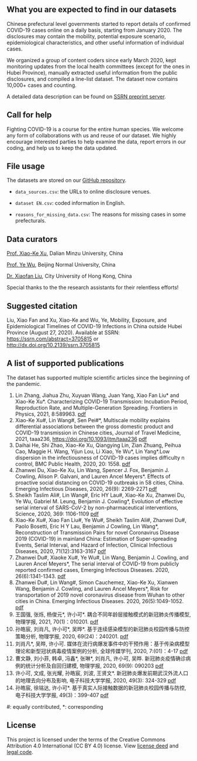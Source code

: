## What you are expected to find in our datasets
Chinese prefectural level governments started to report details of confirmed COVID-19 cases online on a daily basis, starting from January 2020. The disclosures may contain the mobility, potential exposure scenario, epidemiological characteristics, and other useful information of individual cases.

We organized a group of content coders since early March 2020, kept monitoring updates from the local health committees (except for the ones in Hubei Province), manually extracted useful information from the public disclosures, and compiled a line-list dataset. The dataset now contains 10,000+ cases and counting.

A detailed data description can be found on [SSRN preprint server](https://dx.doi.org/10.2139/ssrn.3705815).

## Call for help
Fighting COVID-19 is a course for the entire human species. We welcome any form of collaborations with us and reuse of our dataset. We highly encourage interested parties to help examine the data, report errors in our coding, and help us to keep the data updated.

## File usage
The datasets are stored on our [GitHub repository](https://github.com/abcdefg3381/COVID_19_China_case_reports).
* `data_sources.csv`: the URLs to online disclosure venues.

* `dataset EN.csv`: coded information in English.

* `reasons_for_missing_data.csv`: The reasons for missing cases in some prefecturals.

## Data curators
[Prof. Xiao-Ke Xu](http://www.bigdataanalysis.xyz/test/testShow?name=Xiaoke%20Xu), Dalian Minzu University, China

[Prof. Ye Wu](https://sjc.bnu.edu.cn/sztd/jsdw2/js/29551.html), Beijing Normal University, China

[Dr. Xiaofan Liu](http://www.cityu.edu.hk/com/Profile.aspx?u=xliu347), City University of Hong Kong, China

Special thanks to the the research assistants for their relentless efforts!

## Suggested citation
Liu, Xiao Fan and Xu, Xiao-Ke and Wu, Ye, Mobility, Exposure, and Epidemiological Timelines of COVID-19 Infections in China outside Hubei Province (August 27, 2020). Available at SSRN: https://ssrn.com/abstract=3705815 or http://dx.doi.org/10.2139/ssrn.3705815 

## A list of supported publications
The dataset has supported multiple scientific articles since the beginning of the pandemic.

1. Lin Zhang, Jiahua Zhu, Xuyuan Wang, Juan Yang, Xiao Fan Liu* and Xiao-Ke Xu*. Characterizing COVID-19 Transmission: Incubation Period, Reproduction Rate, and Multiple-Generation Spreading. Frontiers in Physics, 2021, 8:589963. [pdf](../main/published_manuscripts/20210111_Characterizing%20COVID-19%20Transmission-Incubation%20Period%2C%20Reproduction%20Rate%2C%20and%20Multiple-Generation%20Spreading.pdf)
1. Xiao-Ke Xu#, Lin Wang#, Sen Pei#*, Multiscale mobility explains differential associations between the gross domestic product and COVID-19 transmission in Chinese cities, Journal of Travel Medicine, 2021, taaa236, https://doi.org/10.1093/jtm/taaa236 [pdf](../main/published_manuscripts/20210104_Multiscale%20mobility%20explains%20differential%20associations%20between%20the%20gross%20domestic%20product%20and%20COVID-19%20transmission%20in%20Chinese%20cities.pdf)
1. Daihai He, Shi Zhao, Xiao-Ke Xu, Qiangying Lin, Zian Zhuang, Peihua Cao, Maggie H. Wang, Yijun Lou, Li Xiao, Ye Wu*, Lin Yang*.Low dispersion in the infectiousness of COVID-19 cases implies difficulty n control, BMC Public Health, 2020, 20: 1558. [pdf](../main/published_manuscripts/20201016_Low%20dispersion%20in%20the%20infectiousness%20of%20COVID-19%20cases%20implies%20difficulty%20in%20control%20.pdf)
1. Zhanwei Du, Xiao-Ke Xu, Lin Wang, Spencer J. Fox, Benjamin J. Cowling, Alison P. Galvani, and Lauren Ancel Meyers*. Effects of proactive social distancing on COVID-19 outbreaks in 58 cities, China. Emerging Infectious Diseases, 2020, 26(9): 2269-2271 [pdf](../main/published_manuscripts/20200910_Effects%20of%20Proactive%20Social%20Distancing%20on%20COVID-19%20Outbreaks%20in%2058%20Cities%2C%20China.pdf)
1. Sheikh Taslim Ali#, Lin Wang#, Eric HY Lau#, Xiao-Ke Xu, Zhanwei Du, Ye Wu, Gabriel M. Leung,  Benjamin J. Cowling*, Evolution of effective serial interval of SARS-CoV-2 by non-pharmaceutical interventions, Science, 2020, 369: 1106-1109 [pdf](../main/published_manuscripts/20200827_Serial%20interval%20of%20SARS-CoV-2%20was%20shortened%20over%20time%20by%20nonpharmaceutical%20interventions.pdf)
1. Xiao-Ke Xu#, Xiao Fan Liu#, Ye Wu#, Sheikh Taslim Ali#, Zhanwei Du#, Paolo Bosetti, Eric H Y Lau, Benjamin J Cowling, Lin Wang*, Reconstruction of Transmission Pairs for novel Coronavirus Disease 2019 (COVID-19) in mainland China: Estimation of Super-spreading Events, Serial Interval, and Hazard of Infection, Clinical Infectious Diseases, 2020, 71(12):3163-3167 [pdf](../main/published_manuscripts/20200618_Reconstruction%20of%20Transmission%20Pairs.pdf)
1. Zhanwei Du#, Xiaoke Xu#, Ye Wu#, Lin Wang, Benjamin J. Cowling, and Lauren Ancel Meyers*, The serial interval of COVID-19 from publicly reported confirmed cases, Emerging Infectious Diseases. 2020, 26(6):1341-1343. [pdf](../main/published_manuscripts/20200615_Serial%20Interval%20of%20COVID-19%20among%20Publicly%20Reported%20Confirmed%20Cases.pdf)
1. Zhanwei Du#, Lin Wang#, Simon Cauchemez, Xiao-Ke Xu, Xianwen Wang, Benjamin J. Cowling, and Lauren Ancel Meyers*, Risk for transportation of 2019 novel coronavirus disease from Wuhan to other cities in China. Emerging Infectious Diseases. 2020, 26(5):1049-1052. [pdf](../main/published_manuscripts/20200225_Risk%20for%20Transportation%20of%202019%20Novel%20Coronavirus%20Disease%20from%20Wuhan%20to%20Other%20Cities%20in%20China.pdf)
1. 王国强, 张烁, 杨俊元*, 许小可*. 耦合不同年龄层接触模式的新冠肺炎传播模型, 物理学报, 2021, 70(1)：010201. [pdf](../main/published_manuscripts/20210115_%E8%80%A6%E5%90%88%E4%B8%8D%E5%90%8C%E5%B9%B4%E9%BE%84%E5%B1%82%E6%8E%A5%E8%A7%A6%E6%A8%A1%E5%BC%8F%E7%9A%84%E6%96%B0%E5%86%A0%E8%82%BA%E7%82%8E%E4%BC%A0%E6%92%AD%E6%A8%A1%E5%9E%8B.pdf)
1. 孙皓宸, 刘肖凡, 许小可*, 吴晔*.  基于连续感染模型的新冠肺炎校园传播与防控策略分析, 物理学报, 2020, 69(24)：240201. [pdf](../main/published_manuscripts/20201220_%E5%9F%BA%E4%BA%8E%E8%BF%9E%E7%BB%AD%E6%84%9F%E6%9F%93%E6%A8%A1%E5%9E%8B%E7%9A%84%E6%96%B0%E5%86%A0%E8%82%BA%E7%82%8E%E6%A0%A1%E5%9B%AD%E4%BC%A0%E6%92%AD%E4%B8%8E%E9%98%B2%E6%8E%A7%E7%AD%96%E7%95%A5%E5%88%86%E6%9E%90.pdf)
1. 刘肖凡*, 吴晔, 许小可.  媒体在流行病爆发事件中的干预作用：基于传染病模型理论和新型冠状病毒疫情案例的分析, 全球传媒学刊, 2020, 7:(01)：4-17 [pdf](../main/published_manuscripts/20200331_%E5%AA%92%E4%BD%93%E5%9C%A8%E6%B5%81%E8%A1%8C%E7%97%85%E7%88%86%E5%8F%91%E4%BA%8B%E4%BB%B6%E4%B8%AD%E7%9A%84%E5%B9%B2%E9%A2%84%E4%BD%9C%E7%94%A8_%E5%88%98%E8%82%96%E5%87%A1.pdf)
1. 曹文静, 刘小菲, 韩卓, 冯鑫*, 张琳*, 刘肖凡, 许小可, 吴晔. 新冠肺炎疫情确诊病例的统计分析及自回归建模, 物理学报, 2020, 69(9): 090203 [pdf](../main/published_manuscripts/20200430_%E6%96%B0%E5%9E%8B%E5%86%A0%E7%8A%B6%E7%97%85%E6%AF%92%E8%82%BA%E7%82%8E%E7%96%AB%E6%83%85%E7%A1%AE%E8%AF%8A%E7%97%85%E4%BE%8B%E7%9A%84%E7%BB%9F%E8%AE%A1%E5%88%86%E6%9E%90%E5%8F%8A%E8%87%AA%E5%9B%9E%E5%BD%92%E5%BB%BA%E6%A8%A1.pdf)
1. 许小可, 文成, 张光耀, 孙皓宸, 刘波, 王贤文*.  新冠肺炎爆发前期武汉外流人口的地理去向分布及影响, 电子科技大学学报, 2020, 49(3): 324-329 [pdf](../main/published_manuscripts/20200203_%E6%96%B0%E5%86%A0%E8%82%BA%E7%82%8E%E7%88%86%E5%8F%91%E5%89%8D%E6%9C%9F%E6%AD%A6%E6%B1%89%E5%A4%96%E6%B5%81%E4%BA%BA%E5%8F%A3%E7%9A%84%E5%9C%B0%E7%90%86%E5%8E%BB%E5%90%91%E5%88%86%E5%B8%83%E5%8F%8A%E5%BD%B1%E5%93%8D_%E8%AE%B8%E5%B0%8F%E5%8F%AF.pdf)
1. 孙皓宸, 徐铭达, 许小可*.  基于真实人际接触数据的新冠肺炎校园传播与防控, 电子科技大学学报, 49(3)：399-407 [pdf](../main/published_manuscripts/20200422_%E5%9F%BA%E4%BA%8E%E7%9C%9F%E5%AE%9E%E4%BA%BA%E9%99%85%E6%8E%A5%E8%A7%A6%E6%95%B0%E6%8D%AE%E7%9A%84%E6%96%B0%E5%86%A0%E8%82%BA%E7%82%8E%E6%A0%A1%E5%9B%AD%E4%BC%A0%E6%92%AD%E4%B8%8E%E9%98%B2%E6%8E%A7.pdf)

#: equally contributed, *: corresponding

## License
This project is licensed under the terms of the Creative Commons Attribution 4.0 International (CC BY 4.0) license. View [license deed](https://creativecommons.org/licenses/by/4.0/deed.en) and [legal code](https://creativecommons.org/licenses/by/4.0/legalcode).

